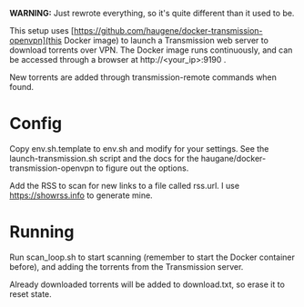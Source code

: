 **WARNING:** Just rewrote everything, so it's quite different than it used to be.

This setup uses [https://github.com/haugene/docker-transmission-openvpn](this Docker image) to launch
a Transmission web server to download torrents over VPN. The Docker image runs continuously, and can
be accessed through a browser at http://<your_ip>:9190 .

New torrents are added through transmission-remote commands when found.

# Config

Copy env.sh.template to env.sh and modify for your settings. See the launch-transmission.sh script and 
the docs for the haugane/docker-transmission-openvpn to figure out the options.

Add the RSS to scan for new links to a file called rss.url. I use https://showrss.info to generate mine.

# Running

Run scan_loop.sh to start scanning (remember to start the Docker container before), and adding the 
torrents from the Transmission server.

Already downloaded torrents will be added to download.txt, so erase it to reset state.
